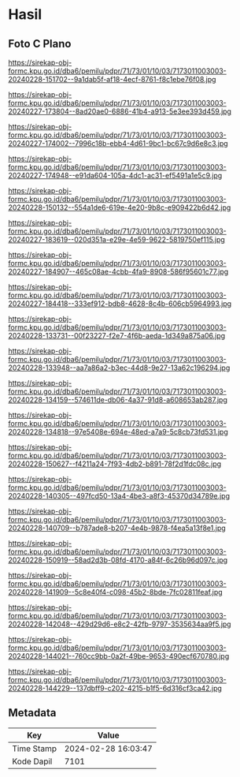 # Hasil

## Foto C Plano

https://sirekap-obj-formc.kpu.go.id/dba6/pemilu/pdpr/71/73/01/10/03/7173011003003-20240228-151702--9a1dab5f-af18-4ecf-8761-f8c1ebe76f08.jpg

https://sirekap-obj-formc.kpu.go.id/dba6/pemilu/pdpr/71/73/01/10/03/7173011003003-20240227-173804--8ad20ae0-6886-41b4-a913-5e3ee393d459.jpg

https://sirekap-obj-formc.kpu.go.id/dba6/pemilu/pdpr/71/73/01/10/03/7173011003003-20240227-174002--7996c18b-ebb4-4d61-9bc1-bc67c9d6e8c3.jpg

https://sirekap-obj-formc.kpu.go.id/dba6/pemilu/pdpr/71/73/01/10/03/7173011003003-20240227-174948--e91da604-105a-4dc1-ac31-ef5491a1e5c9.jpg

https://sirekap-obj-formc.kpu.go.id/dba6/pemilu/pdpr/71/73/01/10/03/7173011003003-20240228-150132--554a1de6-619e-4e20-9b8c-e909422b6d42.jpg

https://sirekap-obj-formc.kpu.go.id/dba6/pemilu/pdpr/71/73/01/10/03/7173011003003-20240227-183619--020d351a-e29e-4e59-9622-5819750ef115.jpg

https://sirekap-obj-formc.kpu.go.id/dba6/pemilu/pdpr/71/73/01/10/03/7173011003003-20240227-184907--465c08ae-4cbb-4fa9-8908-586f95601c77.jpg

https://sirekap-obj-formc.kpu.go.id/dba6/pemilu/pdpr/71/73/01/10/03/7173011003003-20240227-184418--333ef912-bdb8-4628-8c4b-606cb5964993.jpg

https://sirekap-obj-formc.kpu.go.id/dba6/pemilu/pdpr/71/73/01/10/03/7173011003003-20240228-133731--00f23227-f2e7-4f6b-aeda-1d349a875a06.jpg

https://sirekap-obj-formc.kpu.go.id/dba6/pemilu/pdpr/71/73/01/10/03/7173011003003-20240228-133948--aa7a86a2-b3ec-44d8-9e27-13a62c196294.jpg

https://sirekap-obj-formc.kpu.go.id/dba6/pemilu/pdpr/71/73/01/10/03/7173011003003-20240228-134159--574611de-db06-4a37-91d8-a608653ab287.jpg

https://sirekap-obj-formc.kpu.go.id/dba6/pemilu/pdpr/71/73/01/10/03/7173011003003-20240228-134818--97e5408e-694e-48ed-a7a9-5c8cb73fd531.jpg

https://sirekap-obj-formc.kpu.go.id/dba6/pemilu/pdpr/71/73/01/10/03/7173011003003-20240228-150627--f4211a24-7f93-4db2-b891-78f2d1fdc08c.jpg

https://sirekap-obj-formc.kpu.go.id/dba6/pemilu/pdpr/71/73/01/10/03/7173011003003-20240228-140305--497fcd50-13a4-4be3-a8f3-45370d34789e.jpg

https://sirekap-obj-formc.kpu.go.id/dba6/pemilu/pdpr/71/73/01/10/03/7173011003003-20240228-140709--b787ade8-b207-4e4b-9878-f4ea5a13f8e1.jpg

https://sirekap-obj-formc.kpu.go.id/dba6/pemilu/pdpr/71/73/01/10/03/7173011003003-20240228-150919--58ad2d3b-08fd-4170-a84f-6c26b96d097c.jpg

https://sirekap-obj-formc.kpu.go.id/dba6/pemilu/pdpr/71/73/01/10/03/7173011003003-20240228-141909--5c8e40f4-c098-45b2-8bde-7fc02811feaf.jpg

https://sirekap-obj-formc.kpu.go.id/dba6/pemilu/pdpr/71/73/01/10/03/7173011003003-20240228-142048--429d29d6-e8c2-42fb-9797-3535634aa9f5.jpg

https://sirekap-obj-formc.kpu.go.id/dba6/pemilu/pdpr/71/73/01/10/03/7173011003003-20240228-144021--760cc9bb-0a2f-49be-9653-490ecf670780.jpg

https://sirekap-obj-formc.kpu.go.id/dba6/pemilu/pdpr/71/73/01/10/03/7173011003003-20240228-144229--137dbff9-c202-4215-b1f5-6d316cf3ca42.jpg


## Metadata

| Key        | Value               |
| ---------- | ------------------- |
| Time Stamp | 2024-02-28 16:03:47 |
| Kode Dapil | 7101                |



